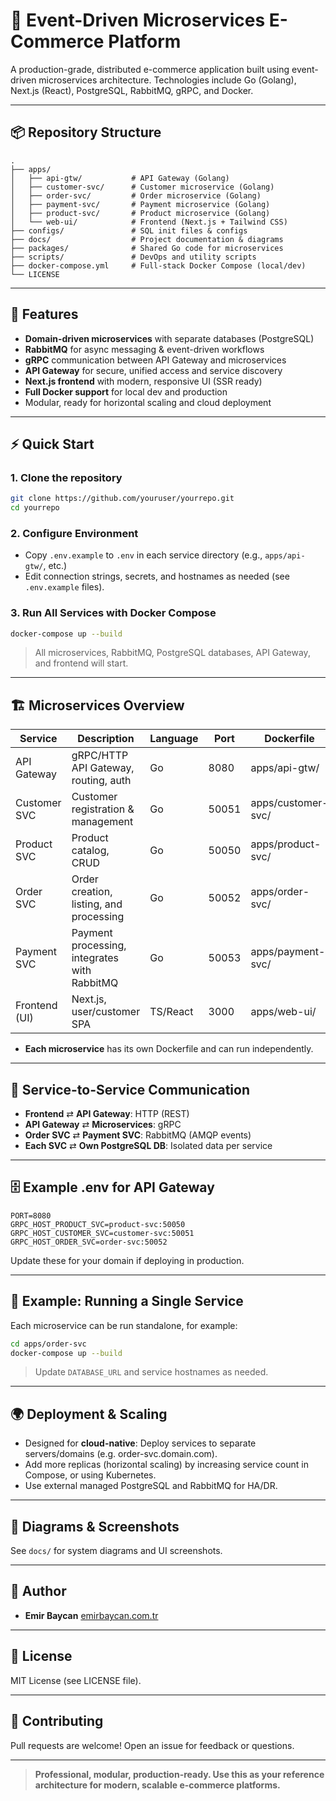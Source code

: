 # 🛒 Event-Driven Microservices E-Commerce Platform

A production-grade, distributed e-commerce application built using event-driven microservices architecture. Technologies include Go (Golang), Next.js (React), PostgreSQL, RabbitMQ, gRPC, and Docker.

---

## 📦 Repository Structure

```
.
├── apps/
│   ├── api-gtw/           # API Gateway (Golang)
│   ├── customer-svc/      # Customer microservice (Golang)
│   ├── order-svc/         # Order microservice (Golang)
│   ├── payment-svc/       # Payment microservice (Golang)
│   ├── product-svc/       # Product microservice (Golang)
│   └── web-ui/            # Frontend (Next.js + Tailwind CSS)
├── configs/               # SQL init files & configs
├── docs/                  # Project documentation & diagrams
├── packages/              # Shared Go code for microservices
├── scripts/               # DevOps and utility scripts
├── docker-compose.yml     # Full-stack Docker Compose (local/dev)
└── LICENSE
```

---

## 🚀 Features

* **Domain-driven microservices** with separate databases (PostgreSQL)
* **RabbitMQ** for async messaging & event-driven workflows
* **gRPC** communication between API Gateway and microservices
* **API Gateway** for secure, unified access and service discovery
* **Next.js frontend** with modern, responsive UI (SSR ready)
* **Full Docker support** for local dev and production
* Modular, ready for horizontal scaling and cloud deployment

---

## ⚡ Quick Start

### 1. Clone the repository

```bash
git clone https://github.com/youruser/yourrepo.git
cd yourrepo
```

### 2. Configure Environment

* Copy `.env.example` to `.env` in each service directory (e.g., `apps/api-gtw/`, etc.)
* Edit connection strings, secrets, and hostnames as needed (see `.env.example` files).

### 3. Run All Services with Docker Compose

```bash
docker-compose up --build
```

> All microservices, RabbitMQ, PostgreSQL databases, API Gateway, and frontend will start.

---

## 🏗️ Microservices Overview

| Service       | Description                                  | Language | Port  | Dockerfile         |
| ------------- | -------------------------------------------- | -------- | ----- | ------------------ |
| API Gateway   | gRPC/HTTP API Gateway, routing, auth         | Go       | 8080  | apps/api-gtw/      |
| Customer SVC  | Customer registration & management           | Go       | 50051 | apps/customer-svc/ |
| Product SVC   | Product catalog, CRUD                        | Go       | 50050 | apps/product-svc/  |
| Order SVC     | Order creation, listing, and processing      | Go       | 50052 | apps/order-svc/    |
| Payment SVC   | Payment processing, integrates with RabbitMQ | Go       | 50053 | apps/payment-svc/  |
| Frontend (UI) | Next.js, user/customer SPA                   | TS/React | 3000  | apps/web-ui/       |

* **Each microservice** has its own Dockerfile and can run independently.

---

## 🔗 Service-to-Service Communication

* **Frontend** ⇄ **API Gateway**: HTTP (REST)
* **API Gateway** ⇄ **Microservices**: gRPC
* **Order SVC** ⇄ **Payment SVC**: RabbitMQ (AMQP events)
* **Each SVC** ⇄ **Own PostgreSQL DB**: Isolated data per service

---

## 🗄️ Example .env for API Gateway

```env
PORT=8080
GRPC_HOST_PRODUCT_SVC=product-svc:50050
GRPC_HOST_CUSTOMER_SVC=customer-svc:50051
GRPC_HOST_ORDER_SVC=order-svc:50052
```

Update these for your domain if deploying in production.

---

## 🐳 Example: Running a Single Service

Each microservice can be run standalone, for example:

```bash
cd apps/order-svc
docker-compose up --build
```

> Update `DATABASE_URL` and service hostnames as needed.

---

## 🌍 Deployment & Scaling

* Designed for **cloud-native**: Deploy services to separate servers/domains (e.g. order-svc.domain.com).
* Add more replicas (horizontal scaling) by increasing service count in Compose, or using Kubernetes.
* Use external managed PostgreSQL and RabbitMQ for HA/DR.

---

## 📸 Diagrams & Screenshots

See `docs/` for system diagrams and UI screenshots.

---

## 👤 Author

* **Emir Baycan**
  [emirbaycan.com.tr](https://emirbaycan.com.tr)

---

## 📄 License

MIT License (see LICENSE file).

---

## 🤝 Contributing

Pull requests are welcome! Open an issue for feedback or questions.

---

> **Professional, modular, production-ready. Use this as your reference architecture for modern, scalable e-commerce platforms.**
